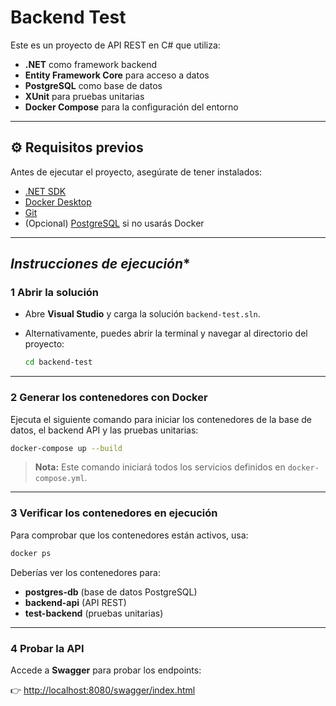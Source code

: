 # **Backend Test**  

Este es un proyecto de API REST en C# que utiliza:  

- **.NET** como framework backend  
- **Entity Framework Core** para acceso a datos  
- **PostgreSQL** como base de datos  
- **XUnit** para pruebas unitarias  
- **Docker Compose** para la configuración del entorno  

---

## **⚙ Requisitos previos**  

Antes de ejecutar el proyecto, asegúrate de tener instalados:  

- [.NET SDK](https://dotnet.microsoft.com/en-us/download)  
- [Docker Desktop](https://www.docker.com/products/docker-desktop/)  
- [Git](https://git-scm.com/)  
- (Opcional) [PostgreSQL](https://www.postgresql.org/download/) si no usarás Docker  

---

## *Instrucciones de ejecución**  

### **1️ Abrir la solución**  
- Abre **Visual Studio** y carga la solución `backend-test.sln`.  
- Alternativamente, puedes abrir la terminal y navegar al directorio del proyecto:  

  ```sh
  cd backend-test
  ```

---

### **2️ Generar los contenedores con Docker**  
Ejecuta el siguiente comando para iniciar los contenedores de la base de datos, el backend API y las pruebas unitarias:  

```sh
docker-compose up --build
```

> **Nota:** Este comando iniciará todos los servicios definidos en `docker-compose.yml`.  

---

### **3️ Verificar los contenedores en ejecución**  
Para comprobar que los contenedores están activos, usa:  

```sh
docker ps
```

Deberías ver los contenedores para:  
- **postgres-db** (base de datos PostgreSQL)
- **backend-api** (API REST)
- **test-backend** (pruebas unitarias)

---

### **4️ Probar la API**  

Accede a **Swagger** para probar los endpoints:  

👉 [http://localhost:8080/swagger/index.html](http://localhost:8080/swagger/index.html)  



